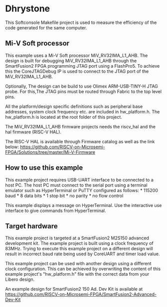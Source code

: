 #                       Dhrystone
                        
This Softconsole Makefile project is used to measure the efficiency of the code generated for the same computer.

##                      Mi-V Soft processor
This example uses a Mi-V Soft processor MiV_RV32IMA_L1_AHB. The design is 
built for debugging MiV_RV32IMA_L1_AHB through the SmartFusion2 FPGA programming 
JTAG port using a FlashPro5. To achieve this the CoreJTAGDebug IP is used to 
connect to the JTAG port of the MiV_RV32IMA_L1_AHB.

Optionally, The design can be build to use Olimex ARM-USB-TINY-H JTAG probe. 
For this,The JTAG pins must be routed through Fabric to the top level pins.

All the platform/design specific definitions such as peripheral base addresses,
system clock frequency etc. are included in hw_platform.h. The hw_platform.h is 
located at the root folder of this project.

The MiV_RV32IMA_L1_AHB firmware projects needs the riscv_hal and the hal firmware
(RISC-V HAL).

The RISC-V HAL is available through Firmware catalog as well as the link below:
https://github.com/RISCV-on-Microsemi-FPGA/Solutions/tree/master/Mi-V-Firmware


##                            How to use this example
This example project requires USB-UART interface to be connected to a host PC. 
The host PC must connect to the serial port using a terminal emulator such as
HyperTerminal or PuTTY configured as follows:
    * 115200 baud
    * 8 data bits
    * 1 stop bit
    * no parity
    * no flow control

This example displays a message on HyperTerminal. Use the interactive use interface
to give commands from HyperTerminal.

## Target hardware

This example project is targeted at a SmartFusion2 M2S150 advanced development kit. 
The example project is built using a clock frequency of 83MHz. Trying to execute 
this example project on a different design will result in incorrect baud rate 
being used by CoreUART and timer load value.

This example project can be used with another design using a different clock
configuration. This can be achieved by overwriting the content of this example
project's "hw_platform.h" file with the correct data from your Libero design.

An example design for SmartFusion2 150 Ad. Dev Kit is available at 
https://github.com/RISCV-on-Microsemi-FPGA/SmartFusion2-Advanced-Dev-Kit
